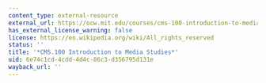 ```yaml
---
content_type: external-resource
external_url: https://ocw.mit.edu/courses/cms-100-introduction-to-media-studies-fall-2014/
has_external_license_warning: false
license: https://en.wikipedia.org/wiki/All_rights_reserved
status: ''
title: '*CMS.100 Introduction to Media Studies*'
uid: 6e74c1cd-4cdd-4d4c-86c3-d356795d131e
wayback_url: ''
---
```

